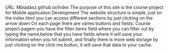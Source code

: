 URL: Mbiadasz.github.io/Index
The purpose of this site is the course project for Mobile application Development
The website structure is simple, just on the index.html you can access different sections by just clicking on the arrow down
On each page there are varies buttons and fields:
Course project pagem you have the filter items field where you can filter out by typing the name,below that you have fields where it will save your information when you hit submit, and finally there is more web storage by just clicking on the click me button, it will save that data to your cache.

